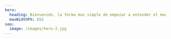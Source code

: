 ```yaml
---
hero:
  heading: Bienvenido, la forma mas simple de empezar a entender el mundo de las cryptomonedas y las inversiones.
  maxWidthPX: 652
seo:
  image: /images/hero-2.jpg
---
```

